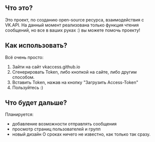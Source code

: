 
Что это?
------
Это проект, по созданию open-source ресурса, взаимодействия с VK.API. На данный момент реализована только функция чтения сообщений, но все в ваших руках :) вы можете помочь проекту!


Как использовать?
------
Всё очень просто:

 1. Зайти на сайт vkaccess.github.io
 2. Сгенерировать Token, либо кнопкой на сайте, либо другим способом.
 3. Вставить Token, нажав на кнопку "Загрузить Access-Token"
 4. Пользуйтесь :)
 
Что будет дальше?
------
Планируется:
 - добавление возможности отправлять сообщения
 - просмотр страниц пользователей и групп
 - новый дизайн
О сроках ничего не известно, как только так сразу. 
